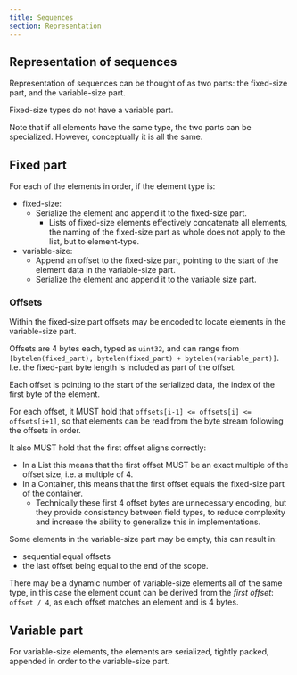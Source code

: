 ```yaml
---
title: Sequences
section: Representation
---
```


## Representation of sequences

Representation of sequences can be thought of as two parts: the fixed-size part, and the variable-size part.

Fixed-size types do not have a variable part.

Note that if all elements have the same type, the two parts can be specialized. However, conceptually it is all the same.

## Fixed part

For each of the elements in order, if the element type is:

- fixed-size:
  - Serialize the element and append it to the fixed-size part.
    - Lists of fixed-size elements effectively concatenate all elements,
      the naming of the fixed-size part as whole does not apply to the list, but to element-type.
- variable-size:
  - Append an offset to the fixed-size part, pointing to the start of the element data in the variable-size part.
  - Serialize the element and append it to the variable size part.

### Offsets

Within the fixed-size part offsets may be encoded to locate elements in the variable-size part.

Offsets are 4 bytes each, typed as `uint32`, and can range from `[bytelen(fixed_part), bytelen(fixed_part) + bytelen(variable_part)]`. I.e. the fixed-part byte length is included as part of the offset.

Each offset is pointing to the start of the serialized data, the index of the first byte of the element.

For each offset, it MUST hold that `offsets[i-1] <= offsets[i] <= offsets[i+1]`, so that elements can be read from the byte stream following the offsets in order.

It also MUST hold that the first offset aligns correctly:

- In a List this means that the first offset MUST be an exact multiple of the offset size, i.e. a multiple of 4.
- In a Container, this means that the first offset equals the fixed-size part of the container.
  - Technically these first 4 offset bytes are unnecessary encoding, but they provide consistency between field types,
    to reduce complexity and increase the ability to generalize this in implementations.

Some elements in the variable-size part may be empty, this can result in:

- sequential equal offsets
- the last offset being equal to the end of the scope.

There may be a dynamic number of variable-size elements all of the same type,
in this case the element count can be derived from the _first offset_: `offset / 4`, as each offset matches an element and is 4 bytes.

## Variable part

For variable-size elements, the elements are serialized, tightly packed, appended in order to the variable-size part.
